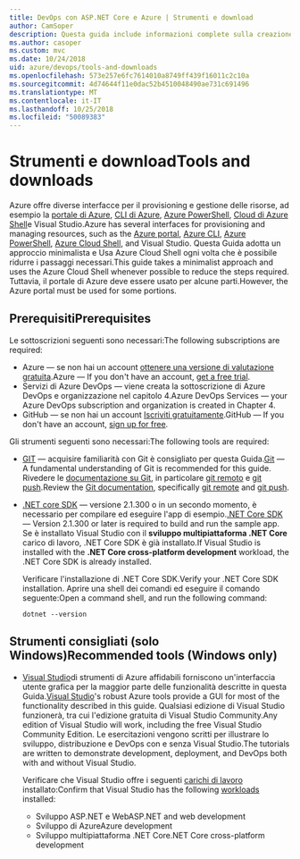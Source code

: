 ```yaml
---
title: DevOps con ASP.NET Core e Azure | Strumenti e download
author: CamSoper
description: Questa guida include informazioni complete sulla creazione di una pipeline DevOps per un'app ASP.NET Core ospitata in Azure.
ms.author: casoper
ms.custom: mvc
ms.date: 10/24/2018
uid: azure/devops/tools-and-downloads
ms.openlocfilehash: 573e257e6fc7614010a8749ff439f16011c2c10a
ms.sourcegitcommit: 4d74644f11e0dac52b4510048490ae731c691496
ms.translationtype: MT
ms.contentlocale: it-IT
ms.lasthandoff: 10/25/2018
ms.locfileid: "50089383"
---
```

# <a name="tools-and-downloads"></a><span data-ttu-id="4c98e-103">Strumenti e download</span><span class="sxs-lookup"><span data-stu-id="4c98e-103">Tools and downloads</span></span>

<span data-ttu-id="4c98e-104">Azure offre diverse interfacce per il provisioning e gestione delle risorse, ad esempio la [portale di Azure](https://portal.azure.com), [CLI di Azure](/cli/azure/), [Azure PowerShell](/powershell/azure/overview), [Cloud di Azure Shell](https://shell.azure.com/bash)e Visual Studio.</span><span class="sxs-lookup"><span data-stu-id="4c98e-104">Azure has several interfaces for provisioning and managing resources, such as the [Azure portal](https://portal.azure.com), [Azure CLI](/cli/azure/), [Azure PowerShell](/powershell/azure/overview), [Azure Cloud Shell](https://shell.azure.com/bash), and Visual Studio.</span></span> <span data-ttu-id="4c98e-105">Questa Guida adotta un approccio minimalista e Usa Azure Cloud Shell ogni volta che è possibile ridurre i passaggi necessari.</span><span class="sxs-lookup"><span data-stu-id="4c98e-105">This guide takes a minimalist approach and uses the Azure Cloud Shell whenever possible to reduce the steps required.</span></span> <span data-ttu-id="4c98e-106">Tuttavia, il portale di Azure deve essere usato per alcune parti.</span><span class="sxs-lookup"><span data-stu-id="4c98e-106">However, the Azure portal must be used for some portions.</span></span>

## <a name="prerequisites"></a><span data-ttu-id="4c98e-107">Prerequisiti</span><span class="sxs-lookup"><span data-stu-id="4c98e-107">Prerequisites</span></span>

<span data-ttu-id="4c98e-108">Le sottoscrizioni seguenti sono necessari:</span><span class="sxs-lookup"><span data-stu-id="4c98e-108">The following subscriptions are required:</span></span>

* <span data-ttu-id="4c98e-109">Azure &mdash; se non hai un account [ottenere una versione di valutazione gratuita](https://azure.microsoft.com/free/).</span><span class="sxs-lookup"><span data-stu-id="4c98e-109">Azure &mdash; If you don't have an account, [get a free trial](https://azure.microsoft.com/free/).</span></span>
* <span data-ttu-id="4c98e-110">Servizi di Azure DevOps &mdash; viene creata la sottoscrizione di Azure DevOps e organizzazione nel capitolo 4.</span><span class="sxs-lookup"><span data-stu-id="4c98e-110">Azure DevOps Services &mdash; your Azure DevOps subscription and organization is created in Chapter 4.</span></span>
* <span data-ttu-id="4c98e-111">GitHub &mdash; se non hai un account [Iscriviti gratuitamente](https://github.com/join).</span><span class="sxs-lookup"><span data-stu-id="4c98e-111">GitHub &mdash; If you don't have an account, [sign up for free](https://github.com/join).</span></span>

<span data-ttu-id="4c98e-112">Gli strumenti seguenti sono necessari:</span><span class="sxs-lookup"><span data-stu-id="4c98e-112">The following tools are required:</span></span>

* <span data-ttu-id="4c98e-113">[GIT](https://git-scm.com/downloads) &mdash; acquisire familiarità con Git è consigliato per questa Guida.</span><span class="sxs-lookup"><span data-stu-id="4c98e-113">[Git](https://git-scm.com/downloads) &mdash; A fundamental understanding of Git is recommended for this guide.</span></span> <span data-ttu-id="4c98e-114">Rivedere le [documentazione su Git](https://git-scm.com/doc), in particolare [git remoto](https://git-scm.com/docs/git-remote) e [git push](https://git-scm.com/docs/git-push).</span><span class="sxs-lookup"><span data-stu-id="4c98e-114">Review the [Git documentation](https://git-scm.com/doc), specifically [git remote](https://git-scm.com/docs/git-remote) and [git push](https://git-scm.com/docs/git-push).</span></span>
* <span data-ttu-id="4c98e-115">[.NET core SDK](https://www.microsoft.com/net/download/) &mdash; versione 2.1.300 o in un secondo momento, è necessario per compilare ed eseguire l'app di esempio.</span><span class="sxs-lookup"><span data-stu-id="4c98e-115">[.NET Core SDK](https://www.microsoft.com/net/download/) &mdash; Version 2.1.300 or later is required to build and run the sample app.</span></span> <span data-ttu-id="4c98e-116">Se è installato Visual Studio con il **sviluppo multipiattaforma .NET Core** carico di lavoro, .NET Core SDK è già installato.</span><span class="sxs-lookup"><span data-stu-id="4c98e-116">If Visual Studio is installed with the **.NET Core cross-platform development** workload, the .NET Core SDK is already installed.</span></span>

    <span data-ttu-id="4c98e-117">Verificare l'installazione di .NET Core SDK.</span><span class="sxs-lookup"><span data-stu-id="4c98e-117">Verify your .NET Core SDK installation.</span></span> <span data-ttu-id="4c98e-118">Aprire una shell dei comandi ed eseguire il comando seguente:</span><span class="sxs-lookup"><span data-stu-id="4c98e-118">Open a command shell, and run the following command:</span></span>

    ```console
    dotnet --version
    ```

## <a name="recommended-tools-windows-only"></a><span data-ttu-id="4c98e-119">Strumenti consigliati (solo Windows)</span><span class="sxs-lookup"><span data-stu-id="4c98e-119">Recommended tools (Windows only)</span></span>

* <span data-ttu-id="4c98e-120">[Visual Studio](https://www.visualstudio.com/)di strumenti di Azure affidabili forniscono un'interfaccia utente grafica per la maggior parte delle funzionalità descritte in questa Guida.</span><span class="sxs-lookup"><span data-stu-id="4c98e-120">[Visual Studio](https://www.visualstudio.com/)'s robust Azure tools provide a GUI for most of the functionality described in this guide.</span></span> <span data-ttu-id="4c98e-121">Qualsiasi edizione di Visual Studio funzionerà, tra cui l'edizione gratuita di Visual Studio Community.</span><span class="sxs-lookup"><span data-stu-id="4c98e-121">Any edition of Visual Studio will work, including the free Visual Studio Community Edition.</span></span> <span data-ttu-id="4c98e-122">Le esercitazioni vengono scritti per illustrare lo sviluppo, distribuzione e DevOps con e senza Visual Studio.</span><span class="sxs-lookup"><span data-stu-id="4c98e-122">The tutorials are written to demonstrate development, deployment, and DevOps both with and without Visual Studio.</span></span>

  <span data-ttu-id="4c98e-123">Verificare che Visual Studio offre i seguenti [carichi di lavoro](/visualstudio/install/modify-visual-studio) installato:</span><span class="sxs-lookup"><span data-stu-id="4c98e-123">Confirm that Visual Studio has the following [workloads](/visualstudio/install/modify-visual-studio) installed:</span></span>

  * <span data-ttu-id="4c98e-124">Sviluppo ASP.NET e Web</span><span class="sxs-lookup"><span data-stu-id="4c98e-124">ASP.NET and web development</span></span>
  * <span data-ttu-id="4c98e-125">Sviluppo di Azure</span><span class="sxs-lookup"><span data-stu-id="4c98e-125">Azure development</span></span>
  * <span data-ttu-id="4c98e-126">Sviluppo multipiattaforma .NET Core</span><span class="sxs-lookup"><span data-stu-id="4c98e-126">.NET Core cross-platform development</span></span>
